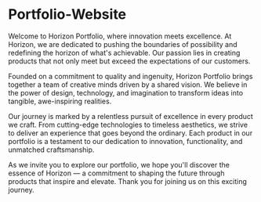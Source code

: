 # Portfolio-Website
 
Welcome to Horizon Portfolio, where innovation meets excellence. At Horizon, we are dedicated to pushing the boundaries of possibility and redefining the horizon of what's achievable. Our passion lies in creating products that not only meet but exceed the expectations of our customers.

Founded on a commitment to quality and ingenuity, Horizon Portfolio brings together a team of creative minds driven by a shared vision. We believe in the power of design, technology, and imagination to transform ideas into tangible, awe-inspiring realities.

Our journey is marked by a relentless pursuit of excellence in every product we craft. From cutting-edge technologies to timeless aesthetics, we strive to deliver an experience that goes beyond the ordinary. Each product in our portfolio is a testament to our dedication to innovation, functionality, and unmatched craftsmanship.

As we invite you to explore our portfolio, we hope you'll discover the essence of Horizon — a commitment to shaping the future through products that inspire and elevate. Thank you for joining us on this exciting journey.
 
